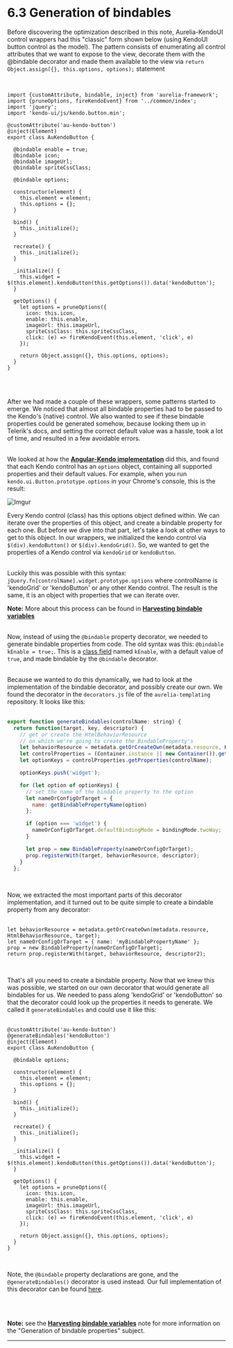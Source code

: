 # 6.3 Generation of bindables
Before discovering the optimization described in this note, Aurelia-KendoUI control wrappers had this "classic" form shown below (using KendoUI button control as the model). The pattern consists of enumerating all control attributes that we want to expose to the view, decorate them with the @bindable decorator and made them available to the view via `return Object.assign({}, this.options, options);` statement

<br>

```
import {customAttribute, bindable, inject} from 'aurelia-framework';
import {pruneOptions, fireKendoEvent} from '../common/index';
import 'jquery';
import 'kendo-ui/js/kendo.button.min';

@customAttribute('au-kendo-button')
@inject(Element)
export class AuKendoButton {

  @bindable enable = true;
  @bindable icon;
  @bindable imageUrl;
  @bindable spriteCssClass;

  @bindable options;

  constructor(element) {
    this.element = element;
    this.options = {};
  }

  bind() {
    this._initialize();
  }

  recreate() {
    this._initialize();
  }

  _initialize() {
    this.widget = $(this.element).kendoButton(this.getOptions()).data('kendoButton');
  }

  getOptions() {
    let options = pruneOptions({
      icon: this.icon,
      enable: this.enable,
      imageUrl: this.imageUrl,
      spriteCssClass: this.spriteCssClass,
      click: (e) => fireKendoEvent(this.element, 'click', e)
    });

    return Object.assign({}, this.options, options);
  }
}
```
<br> <br>

After we had made a couple of these wrappers, some patterns started to emerge. We noticed that almost all bindable properties had to be passed to the Kendo's (native) control. We also wanted to see if these bindable properties could be generated somehow, because looking them up in Telerik's docs, and setting the correct default value was a hassle, took a lot of time, and resulted in a few avoidable errors.
<br><br>

We looked at how the **[Angular-Kendo implementation](http://docs.telerik.com/kendo-ui/AngularJS/introduction)** did this, and found that each Kendo control has an `options` object, containing all supported properties and their default values. For example, when you run `kendo.ui.Button.prototype.options` in your Chrome's console, this is the result:
<br>

![Imgur](http://i.imgur.com/FtCMiyc.png)

Every Kendo control (class) has this options object defined within. We can iterate over the properties of this object, and create a bindable property for each one. But before we dive into that part, let's take a look at other ways to get to this object. In our wrappers, we initialized the kendo control via `$(div).kendoButton()` or `$(div).kendoGrid()`. So, we wanted to get the properties of a Kendo control via `kendoGrid` or `kendoButton`.
<br><br>

Luckily this was possible with this syntax: `jQuery.fn[controlName].widget.prototype.options` where controlName is 'kendoGrid' or 'kendoButton' or any other Kendo control. The result is the same, it is an object with properties that we can iterate over.

**Note:** More about this process can be found in **[Harvesting bindable variables](#/help/docs/bridge_developers_notes/8._harvesting_bindable_variables)**
<br><br>

Now, instead of using the `@bindable` property decorator, we needed to generate bindable properties from code. The old syntax was this: `@bindable kEnable = true;`. This is a [class field](https://github.com/jeffmo/es-class-fields-and-static-properties#es-class-fields--static-properties) named `kEnable`, with a default value of `true`, and made bindable by the `@bindable` decorator.
<br><br>

Because we wanted to do this dynamically, we had to look at the implementation of the bindable decorator, and possibly create our own. We found the decorator in the `decorators.js` file of the `aurelia-templating` repository. It looks like this:
<br><br>

```javascript
export function generateBindables(controlName: string) {
  return function(target, key, descriptor) {
    // get or create the HtmlBehaviorResource
    // on which we're going to create the BindableProperty's
    let behaviorResource = metadata.getOrCreateOwn(metadata.resource, HtmlBehaviorResource, target);
    let controlProperties = (Container.instance || new Container()).get(ControlProperties);
    let optionKeys = controlProperties.getProperties(controlName);

    optionKeys.push('widget');

    for (let option of optionKeys) {
      // set the name of the bindable property to the option
      let nameOrConfigOrTarget = {
        name: getBindablePropertyName(option)
      };

      if (option === 'widget') {
        nameOrConfigOrTarget.defaultBindingMode = bindingMode.twoWay;
      }

      let prop = new BindableProperty(nameOrConfigOrTarget);
      prop.registerWith(target, behaviorResource, descriptor);
    }
  };
```
<br>

Now, we extracted the most important parts of this decorator implementation, and it turned out to be quite simple to create a bindable property from any decorator:
<br><br>

```
let behaviorResource = metadata.getOrCreateOwn(metadata.resource, HtmlBehaviorResource, target);
let nameOrConfigOrTarget = { name: 'myBindablePropertyName' };
prop = new BindableProperty(nameOrConfigOrTarget);
return prop.registerWith(target, behaviorResource, descriptor2);
```
<br>

That's all you need to create a bindable property. Now that we knew this was possible, we started on our own decorator that would generate all bindables for us. We needed to pass along 'kendoGrid' or 'kendoButton' so that the decorator could look up the properties it needs to generate. We called it `generateBindables` and could use it like this:
<br><br>

```
@customAttribute('au-kendo-button')
@generateBindables('kendoButton')
@inject(Element)
export class AuKendoButton {

  @bindable options;

  constructor(element) {
    this.element = element;
    this.options = {};
  }

  bind() {
    this._initialize();
  }

  recreate() {
    this._initialize();
  }

  _initialize() {
    this.widget = $(this.element).kendoButton(this.getOptions()).data('kendoButton');
  }

  getOptions() {
    let options = pruneOptions({
      icon: this.icon,
      enable: this.enable,
      imageUrl: this.imageUrl,
      spriteCssClass: this.spriteCssClass,
      click: (e) => fireKendoEvent(this.element, 'click', e)
    });

    return Object.assign({}, this.options, options);
  }
}
```
<br>

Note, the `@bindable` property declarations are gone, and the `@generateBindables()` decorator is used instead. Our full implementation of this decorator can be found [here](https://github.com/aurelia-ui-toolkits/aurelia-kendoui-bridge/blob/master/src/common/decorators.js).

<br><br>

**Note:** see the **[Harvesting bindable variables](#/help/docs/bridge_developers_notes/8._harvesting_bindable_variables)** note for more information on the "Generation of bindable properties" subject.

* * *


